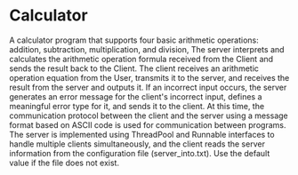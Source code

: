 # Calculator

A calculator program that supports four basic arithmetic operations: addition, subtraction, multiplication, and division,
The server interprets and calculates the arithmetic operation formula received from the Client and sends the result back to the Client. The client receives an arithmetic operation equation from the User, transmits it to the server, and receives the result from the server and outputs it. 
If an incorrect input occurs, the server generates an error message for the client's incorrect input, defines a meaningful error type for it, and sends it to the client.
At this time, the communication protocol between the client and the server using a message format based on ASCII code is used for communication between programs.
The server is implemented using ThreadPool and Runnable interfaces to handle multiple clients simultaneously, and the client reads the server information from the configuration file (server_into.txt). Use the default value if the file does not exist.
